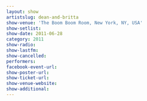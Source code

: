 ```yaml
---
layout: show
artistslug: dean-and-britta
show-venue: 'The Boom Boom Room, New York, NY, USA'
show-setlist: 
show-date: 2011-06-28
category: 2011
show-radio: 
show-lastfm: 
show-cancelled: 
performers: 
facebook-event-url: 
show-poster-url: 
show-ticket-url: 
show-venue-website: 
show-additional: 
---
```


 
